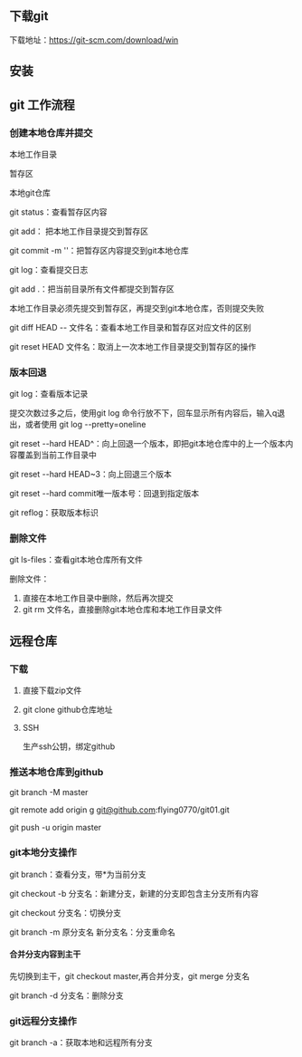 ## 下载git

下载地址：https://git-scm.com/download/win

## 安装



## git 工作流程

### 创建本地仓库并提交

本地工作目录

暂存区

本地git仓库

git status：查看暂存区内容

git add： 把本地工作目录提交到暂存区

git commit -m ''：把暂存区内容提交到git本地仓库

git log：查看提交日志

git add .：把当前目录所有文件都提交到暂存区

本地工作目录必须先提交到暂存区，再提交到git本地仓库，否则提交失败

git diff HEAD -- 文件名：查看本地工作目录和暂存区对应文件的区别

git reset HEAD 文件名：取消上一次本地工作目录提交到暂存区的操作

### 版本回退

git log：查看版本记录

提交次数过多之后，使用git log 命令行放不下，回车显示所有内容后，输入q退出，或者使用 git log --pretty=oneline

git reset --hard HEAD^：向上回退一个版本，即把git本地仓库中的上一个版本内容覆盖到当前工作目录中

git reset --hard HEAD~3：向上回退三个版本

git reset --hard commit唯一版本号：回退到指定版本

git reflog：获取版本标识

### 删除文件

git ls-files：查看git本地仓库所有文件

删除文件：

1. 直接在本地工作目录中删除，然后再次提交
2. git rm 文件名，直接删除git本地仓库和本地工作目录文件

## 远程仓库

### 下载

1. 直接下载zip文件

2. git clone github仓库地址

3. SSH

   生产ssh公钥，绑定github

### 推送本地仓库到github

git branch -M master

git remote add origin g git@github.com:flying0770/git01.git

git push -u origin master

### git本地分支操作

git branch：查看分支，带*为当前分支

git checkout -b 分支名：新建分支，新建的分支即包含主分支所有内容

git checkout 分支名：切换分支

git branch -m 原分支名 新分支名：分支重命名

#### 合并分支内容到主干

先切换到主干，git checkout master,再合并分支，git merge 分支名

git branch -d 分支名：删除分支

### git远程分支操作

git branch -a：获取本地和远程所有分支